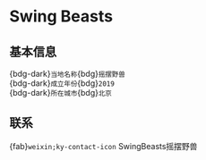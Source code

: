 # Swing Beasts

## 基本信息

{bdg-dark}`当地名称`{bdg}`摇摆野兽`  
{bdg-dark}`成立年份`{bdg}`2019`  
{bdg-dark}`所在城市`{bdg}`北京`  

## 联系

{fab}`weixin;ky-contact-icon` SwingBeasts摇摆野兽  

